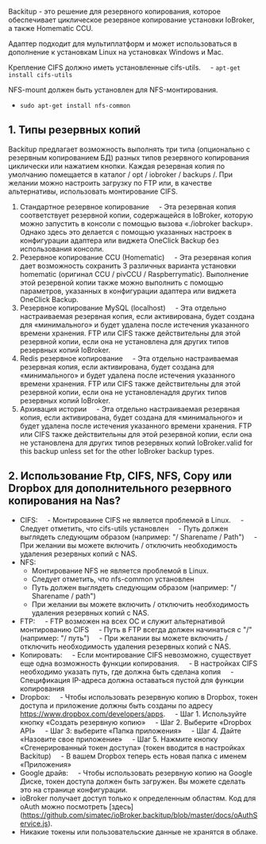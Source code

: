 Backitup - это решение для резервного копирования, которое обеспечивает циклическое резервное копирование установки IoBroker, а также Homematic CCU.

Адаптер подходит для мультиплатформ и может использоваться в дополнение к установкам Linux на установках Windows и Mac.

Крепление CIFS должно иметь установленные cifs-utils.
    - `apt-get install cifs-utils`

NFS-mount должен быть установлен для NFS-монтирования.
- `sudo apt-get install nfs-common`

## 1. Типы резервных копий
Backitup предлагает возможность выполнять три типа (опционально с резервным копированием БД) разных типов резервного копирования циклически или нажатием кнопки. Каждая резервная копия по умолчанию помещается в каталог / opt / iobroker / backups /. При желании можно настроить загрузку по FTP или, в качестве альтернативы, использовать монтирование CIFS.

1. Стандартное резервное копирование
    - Эта резервная копия соответствует резервной копии, содержащейся в IoBroker, которую можно запустить в консоли с помощью вызова «./iobroker backup». Однако здесь это делается с помощью указанных настроек в конфигурации адаптера или виджета OneClick Backup без использования консоли.
2. Резервное копирование CCU (Homematic)
    - Эта резервная копия дает возможность сохранить 3 различных варианта установки homematic (оригинал CCU / pivCCU / Raspberrymatic). Выполнение этой резервной копии также можно выполнить с помощью параметров, указанных в конфигурации адаптера или виджета OneClick Backup.
3. Резервное копирование MySQL (localhost)
    - Эта отдельно настраиваемая резервная копия, если активирована, будет создана для «минимального» и будет удалена после истечения указанного времени хранения. FTP или CIFS также действительны для этой резервной копии, если она не установлена ​​для других типов резервных копий IoBroker.
4. Redis резервное копирование
    - Эта отдельно настраиваемая резервная копия, если активирована, будет создана для «минимального» и будет удалена после истечения указанного времени хранения. FTP или CIFS также действительны для этой резервной копии, если она не установлена ​​для других типов резервных копий IoBroker.
5. Архивация истории
    - Эта отдельно настраиваемая резервная копия, если активирована, будет создана для «минимального» и будет удалена после истечения указанного времени хранения. FTP или CIFS также действительны для этой резервной копии, если она не установлена ​​для других типов резервных копий IoBroker.valid for this backup unless set for the other IoBroker backup types.

## 2. Использование Ftp, CIFS, NFS, Copy или Dropbox для дополнительного резервного копирования на Nas?
- CIFS:
    - Монтироваине CIFS не является проблемой в Linux.
    - Следует отметить, что cifs-utils установлен
    - Путь должен выглядеть следующим образом (например: "/ Sharename / Path")
    - При желании вы можете включить / отключить необходимость удаления резервных копий с NAS.
- NFS:
    - Монтирование NFS не является проблемой в Linux.
    - Следует отметить, что nfs-common установлен
    - Путь должен выглядеть следующим образом (например: "/ Sharename / path")
    - При желании вы можете включить / отключить необходимость удаления резервных копий с NAS.
- FTP:
    - FTP возможен на всех ОС и служит альтернативой монтированию CIFS
    - Путь в FTP всегда должен начинаться с "/" (например: "/ путь")
    - При желании вы можете включить / отключить необходимость удаления резервных копий с NAS.
- Копировать:
    - Если монтирование CIFS невозможно, существует еще одна возможность функции копирования.
    - В настройках CIFS необходимо указать путь, где должна быть сделана копия
    - Спецификация IP-адреса должна оставаться пустой для функции копирования
- Dropbox:
    - Чтобы использовать резервную копию в Dropbox, токен доступа и приложение должны быть созданы по адресу https://www.dropbox.com/developers/apps.
    - Шаг 1. Используйте кнопку «Создать резервную копию»
    - Шаг 2. Выберите «Dropbox API»
    - Шаг 3: выберите «Папка приложения»
    - Шаг 4. Дайте «Назовите свое приложение»
    - Шаг 5. Нажмите кнопку «Сгенерированный токен доступа» (токен вводится в настройках Backitup)
    - В вашем Dropbox теперь есть новая папка с именем «Приложения»
- Google драйв:
    - Чтобы использовать резервную копию на Google Диске, токен доступа должен быть загружен. Вы можете сделать это на странице конфигурации.
- ioBroker получает доступ только к определенным областям. Код для oAuth можно посмотреть [здесь] (https://github.com/simatec/ioBroker.backitup/blob/master/docs/oAuthService.js).
- Никакие токены или пользовательские данные не хранятся в облаке.
